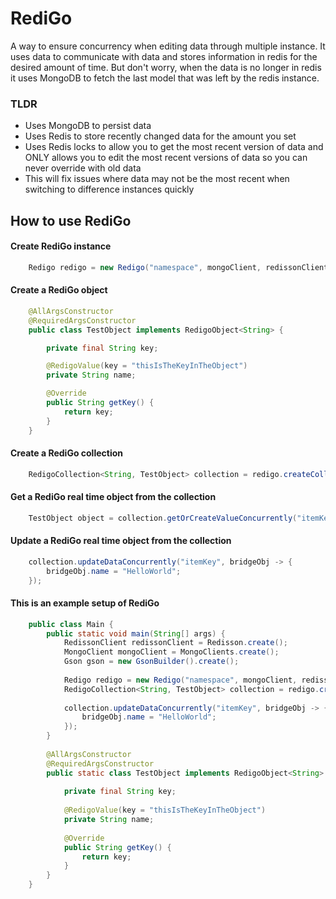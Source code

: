 # RediGo

A way to ensure concurrency when editing data through multiple instance. 
It uses data to communicate with data and stores information in redis for the
desired amount of time. But don't worry, when the data is no longer in redis it uses
MongoDB to fetch the last model that was left by the redis instance.

### TLDR
* Uses MongoDB to persist data
* Uses Redis to store recently changed data for the amount you set
* Uses Redis locks to allow you to get the most recent version of data and ONLY allows you to edit the most recent versions of data so you can never override with old data
* This will fix issues where data may not be the most recent when switching to difference instances quickly

## How to use RediGo

#### Create RediGo instance
```java
    Redigo redigo = new Redigo("namespace", mongoClient, redissonClient, gson);
```

#### Create a RediGo object
```java
    @AllArgsConstructor
    @RequiredArgsConstructor
    public class TestObject implements RedigoObject<String> {

        private final String key;

        @RedigoValue(key = "thisIsTheKeyInTheObject")
        private String name;

        @Override
        public String getKey() {
            return key;
        }
    }
```

#### Create a RediGo collection
```java
    RedigoCollection<String, TestObject> collection = redigo.createCollection("namespace", String.class, TestObject.class, 30, TestObject::new);
```

#### Get a RediGo real time object from the collection
```java
    TestObject object = collection.getOrCreateValueConcurrently("itemKey");
```

#### Update a RediGo real time object from the collection
```java
    collection.updateDataConcurrently("itemKey", bridgeObj -> {
        bridgeObj.name = "HelloWorld";
    });
```
#### This is an example setup of RediGo
```java
    public class Main {
        public static void main(String[] args) {
            RedissonClient redissonClient = Redisson.create();
            MongoClient mongoClient = MongoClients.create();
            Gson gson = new GsonBuilder().create();
    
            Redigo redigo = new Redigo("namespace", mongoClient, redissonClient, gson);
            RedigoCollection<String, TestObject> collection = redigo.createCollection("namespace", String.class, TestObject.class, 30, TestObject::new);
    
            collection.updateDataConcurrently("itemKey", bridgeObj -> {
                bridgeObj.name = "HelloWorld";
            });
        }
    
        @AllArgsConstructor
        @RequiredArgsConstructor
        public static class TestObject implements RedigoObject<String> {
    
            private final String key;
    
            @RedigoValue(key = "thisIsTheKeyInTheObject")
            private String name;
    
            @Override
            public String getKey() {
                return key;
            }
        }
    }
```
